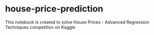 # house-price-prediction
This notebook is created to solve House Prices - Advanced Regression Techniques competition on Kaggle
